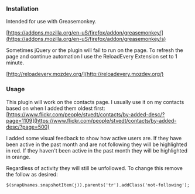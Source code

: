 ### Installation

Intended for use with Greasemonkey.

[https://addons.mozilla.org/en-uS/firefox/addon/greasemonkey/](https://addons.mozilla.org/en-uS/firefox/addon/greasemonkey/s)


Sometimes jQuery or the plugin will fail to run on the page. To refresh the page and continue automation I use the ReloadEvery Extension set to 1 minute.

[http://reloadevery.mozdev.org/](http://reloadevery.mozdev.org/)


### Usage

This plugin will work on the contacts page. I usually use it on my contacts based on when I added them oldest first: [https://www.flickr.com/people/stvedt/contacts/by-added-desc/?page=1109](https://www.flickr.com/people/stvedt/contacts/by-added-desc/?page=500)

I added some visual feedback to show how active users are. If they have been active in the past month and are not following they will be highlighted in red. If they haven't been active in the past month they will be highlighted in orange.

Regardless of activity they will still be unfollowed. To change this remove the follow as desired:

    $(snapUnames.snapshotItem(j)).parents('tr').addClass('not-following');
